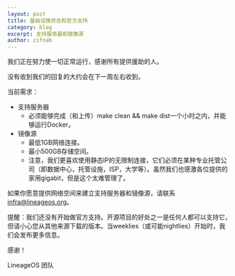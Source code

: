 ```yaml
---
layout: post
title: 基础设施状态和官方支持
category: blog
excerpt: 支持服务器和镜像源
author: zifnab
---
```


我们正在努力使一切正常运行，感谢所有提供援助的人。

没有收到我们的回复的大约会在下一周左右收到。 

当前需求：

* 支持服务器
   * 必须能够完成（和上传）make clean && make dist一个小时之内，并能够运行Docker。  
* 镜像源
   * 最低1GB网络连接。  
   * 最小500GB存储空间。  
   * 注意，我们更喜欢使用静态IP的无限制连接，它们必须在某种专业托管公司（即数据中心，托管设施，ISP，大学等）。虽然我们也感激各位提供的家用gigabit，但是这个太难管理了。

如果你愿意提供网络空间来建立支持服务器和镜像源，请联系[infra@lineageos.org](mailto:infra@lineageos.org)。

提醒：我们还没有开始做官方支持。开源项目的好处之一是任何人都可以支持它，但请小心您从其他来源下载的版本。当weeklies（或可能nightlies）开始时，我们会发布更多信息。

感谢！

LineageOS 团队
